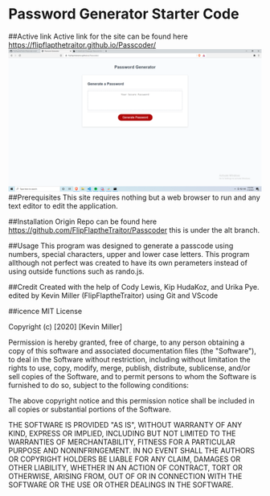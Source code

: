 # Password Generator Starter Code

##Active link
Active link for the site can be found here https://flipflapthetraitor.github.io/Passcoder/
![passcode](./develop/passwordgenerator.png?raw=true "password generator")
##Prerequisites
This site requires nothing but a web browser to run and any text editor to edit the application.

##Installation
Origin Repo can be found here https://github.com/FlipFlaptheTraitor/Passcoder
this is under the alt branch.

##Usage
This program was designed to generate a passcode using numbers, special characters, upper and lower case letters. This program allthough not perfect was created to have its own perameters instead of using outside functions such as rando.js.

##Credit
Created with the help of Cody Lewis, Kip HudaKoz, and Urika Pye.
edited by Kevin Miller (FlipFlaptheTraitor) using Git and VScode

##icence
MIT License

Copyright (c) [2020] [Kevin Miller]

Permission is hereby granted, free of charge, to any person obtaining a copy of this software and associated documentation files (the "Software"), to deal in the Software without restriction, including without limitation the rights to use, copy, modify, merge, publish, distribute, sublicense, and/or sell copies of the Software, and to permit persons to whom the Software is furnished to do so, subject to the following conditions:

The above copyright notice and this permission notice shall be included in all copies or substantial portions of the Software.

THE SOFTWARE IS PROVIDED "AS IS", WITHOUT WARRANTY OF ANY KIND, EXPRESS OR IMPLIED, INCLUDING BUT NOT LIMITED TO THE WARRANTIES OF MERCHANTABILITY, FITNESS FOR A PARTICULAR PURPOSE AND NONINFRINGEMENT. IN NO EVENT SHALL THE AUTHORS OR COPYRIGHT HOLDERS BE LIABLE FOR ANY CLAIM, DAMAGES OR OTHER LIABILITY, WHETHER IN AN ACTION OF CONTRACT, TORT OR OTHERWISE, ARISING FROM, OUT OF OR IN CONNECTION WITH THE SOFTWARE OR THE USE OR OTHER DEALINGS IN THE SOFTWARE.
